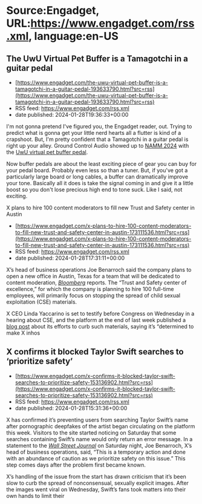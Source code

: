 # Source:Engadget, URL:https://www.engadget.com/rss.xml, language:en-US

## The UwU Virtual Pet Buffer is a Tamagotchi in a guitar pedal
 - [https://www.engadget.com/the-uwu-virtual-pet-buffer-is-a-tamagotchi-in-a-guitar-pedal-193633790.html?src=rss](https://www.engadget.com/the-uwu-virtual-pet-buffer-is-a-tamagotchi-in-a-guitar-pedal-193633790.html?src=rss)
 - RSS feed: https://www.engadget.com/rss.xml
 - date published: 2024-01-28T19:36:33+00:00

<p>I'm not gonna pretend I've figured you, the Engadget reader, out. Trying to predict what is gonna get your little nerd hearts all a flutter is kind of a crapshoot. But, I'm pretty confident that a Tamagotchi in a guitar pedal is right up your alley. Ground Control Audio showed up to <a href="https://www.engadget.com/tag/namm-2024/">NAMM 2024</a> with the <a href="https://www.groundcontrolaudio.com/store/p/uwu-virtual-pet-buffer">UwU virtual pet buffer pedal</a>.</p>
<p>Now buffer pedals are about the least exciting piece of gear you can buy for your pedal board. Probably even less so than a tuner. But, if you've got a particularly large board or long cables, a buffer can dramatically improve your tone. Basically all it does is take the signal coming in and give it a little boost so you don't lose precious high end to tone suck. Like I said, not exciting.</p>
<span id="end-legacy-contents"></span><div id="5ce17630b2ae4fec80849afc2603c966"><div style="width: 100%; height: 0;

## X plans to hire 100 content moderators to fill new Trust and Safety center in Austin
 - [https://www.engadget.com/x-plans-to-hire-100-content-moderators-to-fill-new-trust-and-safety-center-in-austin-173111536.html?src=rss](https://www.engadget.com/x-plans-to-hire-100-content-moderators-to-fill-new-trust-and-safety-center-in-austin-173111536.html?src=rss)
 - RSS feed: https://www.engadget.com/rss.xml
 - date published: 2024-01-28T17:31:11+00:00

<p>X’s head of business operations Joe Benarroch said the company plans to open a new office in Austin, Texas for a team that will be dedicated to content moderation, <a class="no-affiliate-link" href="https://www.bloomberg.com/news/articles/2024-01-27/musk-s-x-pledges-100-person-office-in-texas-to-police-content?sref=10lNAhZ9"><em><ins>Bloomberg</ins></em></a> reports. The “Trust and Safety center of excellence,” for which the company is planning to hire 100 full-time employees, will primarily focus on stopping the spread of child sexual exploitation (CSE) materials.&nbsp;</p>
<p>X CEO Linda Yaccarino is set to testify before Congress on Wednesday in a hearing about CSE, and the platform at the end of last week published a <a class="no-affiliate-link" href="https://blog.twitter.com/en_us/topics/company/2023/an-update-on-our-work-to-tackle-child-sexual-exploitation-on-x"><ins>blog post</ins></a> about its efforts to curb such materials, saying it’s “determined to make X inhos

## X confirms it blocked Taylor Swift searches to ‘prioritize safety’
 - [https://www.engadget.com/x-confirms-it-blocked-taylor-swift-searches-to-prioritize-safety-153136902.html?src=rss](https://www.engadget.com/x-confirms-it-blocked-taylor-swift-searches-to-prioritize-safety-153136902.html?src=rss)
 - RSS feed: https://www.engadget.com/rss.xml
 - date published: 2024-01-28T15:31:36+00:00

<p>X has confirmed it’s preventing users from searching Taylor Swift’s name after pornographic deepfakes of the artist began circulating on the platform this week. Visitors to the site started noticing on Saturday that some searches containing Swift’s name would only return an error message. In a statement to the <a class="no-affiliate-link" href="https://www.wsj.com/tech/x-halts-taylor-swift-searches-after-explicit-ai-images-spread-06ef6c45?mod=followamazon"><em>Wall Street Journal</em></a> on Saturday night, Joe Benarroch, X’s head of business operations, said, “This is a temporary action and done with an abundance of caution as we prioritize safety on this issue.” This step comes days after the problem first became known.</p>
<p>X’s handling of the issue from the start has drawn criticism that it’s been slow to curb the spread of nonconsensual, sexually explicit images. After the images went viral on Wednesday, Swift’s fans took matters into their own hands to limit their 

